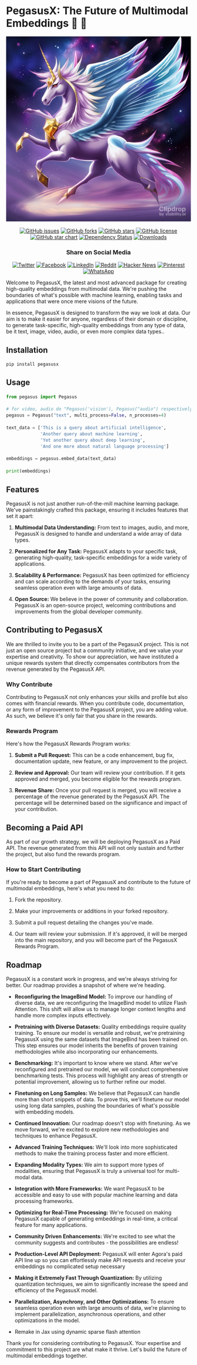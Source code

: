 # PegasusX: The Future of Multimodal Embeddings 🦄 🦄 

![Pegasus Banner](stable-diffusion-xl.jpeg)

<div align="center">

[![GitHub issues](https://img.shields.io/github/issues/kyegomez/Pegasus)](https://github.com/kyegomez/Pegasus/issues)
[![GitHub forks](https://img.shields.io/github/forks/kyegomez/Pegasus)](https://github.com/kyegomez/Pegasus/network)
[![GitHub stars](https://img.shields.io/github/stars/kyegomez/Pegasus)](https://github.com/kyegomez/Pegasus/stargazers)
[![GitHub license](https://img.shields.io/github/license/kyegomez/Pegasus)](https://github.com/kyegomez/Pegasus/blob/main/LICENSE)
[![GitHub star chart](https://img.shields.io/github/stars/kyegomez/Pegasus?style=social)](https://star-history.com/#kyegomez/Pegasus)
[![Dependency Status](https://img.shields.io/librariesio/github/kyegomez/Pegasus)](https://libraries.io/github/kyegomez/Pegasus)
[![Downloads](https://static.pepy.tech/badge/pegasusx/month)](https://pepy.tech/project/pegasusx)

### Share on Social Media

[![Twitter](https://img.shields.io/twitter/url?url=https%3A%2F%2Fgithub.com%2Fkyegomez%2FPegasus)](https://twitter.com/intent/tweet?text=Check%20out%20this%20amazing%20project%20on%20GitHub%3A%20&url=https%3A%2F%2Fgithub.com%2Fkyegomez%2FPegasus)
[![Facebook](https://img.shields.io/badge/Share-Facebook-blue)](https://www.facebook.com/sharer/sharer.php?u=https%3A%2F%2Fgithub.com%2Fkyegomez%2FPegasus)
[![LinkedIn](https://img.shields.io/badge/Share-LinkedIn-blue)](https://www.linkedin.com/shareArticle?mini=true&url=https%3A%2F%2Fgithub.com%2Fkyegomez%2FPegasus&title=&summary=&source=)
[![Reddit](https://img.shields.io/badge/-Share%20on%20Reddit-orange)](https://www.reddit.com/submit?url=https%3A%2F%2Fgithub.com%2Fkyegomez%2FPegasus&title=PegasusX%20-%20The%20Future%20of%20Multimodal%20Embeddings)
[![Hacker News](https://img.shields.io/badge/-Share%20on%20Hacker%20News-orange)](https://news.ycombinator.com/submitlink?u=https%3A%2F%2Fgithub.com%2Fkyegomez%2FPegasus&t=PegasusX%20-%20The%20Future%20of%20Multimodal%20Embeddings)
[![Pinterest](https://img.shields.io/badge/-Share%20on%20Pinterest-red)](https://pinterest.com/pin/create/button/?url=https%3A%2F%2Fgithub.com%2Fkyegomez%2FPegasus&media=https%3A%2F%2Fexample.com%2Fimage.jpg&description=PegasusX%20-%20The%20Future%20of%20Multimodal%20Embeddings)
[![WhatsApp](https://img.shields.io/badge/-Share%20on%20WhatsApp-green)](https://api.whatsapp.com/send?text=Check%20out%20PegasusX%20-%20The%20Future%20of%20Multimodal%20Embeddings%20%23Pegasus%20%23AI%0A%0Ahttps%3A%2F%2Fgithub.com%2Fkyegomez%2FPegasus)

</div>


Welcome to PegasusX, the latest and most advanced package for creating high-quality embeddings from multimodal data. We're pushing the boundaries of what's possible with machine learning, enabling tasks and applications that were once mere visions of the future.

In essence, PegasusX is designed to transform the way we look at data. Our aim is to make it easier for anyone, regardless of their domain or discipline, to generate task-specific, high-quality embeddings from any type of data, be it text, image, video, audio, or even more complex data types..


## Installation
```bash
pip install pegasusx
```

## Usage

```python
from pegasus import Pegasus

# for video, audio do "Pegasus('vision'), Pegasus("audio") respectively then pass in the file path of the vision or audio data
pegasus = Pegasus("text", multi_process=False, n_processes=4)

text_data = ['This is a query about artificial intelligence',
             'Another query about machine learning',
             'Yet another query about deep learning',
             'And one more about natural language processing']

embeddings = pegasus.embed_data(text_data)

print(embeddings)
```

## Features

PegasusX is not just another run-of-the-mill machine learning package. We've painstakingly crafted this package, ensuring it includes features that set it apart:

1. **Multimodal Data Understanding:** From text to images, audio, and more, PegasusX is designed to handle and understand a wide array of data types.

2. **Personalized for Any Task:** PegasusX adapts to your specific task, generating high-quality, task-specific embeddings for a wide variety of applications.

3. **Scalability & Performance:** PegasusX has been optimized for efficiency and can scale according to the demands of your tasks, ensuring seamless operation even with large amounts of data.

4. **Open Source:** We believe in the power of community and collaboration. PegasusX is an open-source project, welcoming contributions and improvements from the global developer community.

## Contributing to PegasusX

We are thrilled to invite you to be a part of the PegasusX project. This is not just an open source project but a community initiative, and we value your expertise and creativity. To show our appreciation, we have instituted a unique rewards system that directly compensates contributors from the revenue generated by the PegasusX API.

### Why Contribute

Contributing to PegasusX not only enhances your skills and profile but also comes with financial rewards. When you contribute code, documentation, or any form of improvement to the PegasusX project, you are adding value. As such, we believe it's only fair that you share in the rewards.

### Rewards Program

Here's how the PegasusX Rewards Program works:

1. **Submit a Pull Request:** This can be a code enhancement, bug fix, documentation update, new feature, or any improvement to the project.

2. **Review and Approval:** Our team will review your contribution. If it gets approved and merged, you become eligible for the rewards program.

3. **Revenue Share:** Once your pull request is merged, you will receive a percentage of the revenue generated by the PegasusX API. The percentage will be determined based on the significance and impact of your contribution. 

## Becoming a Paid API

As part of our growth strategy, we will be deploying PegasusX as a Paid API. The revenue generated from this API will not only sustain and further the project, but also fund the rewards program.

### How to Start Contributing

If you're ready to become a part of PegasusX and contribute to the future of multimodal embeddings, here's what you need to do:

1. Fork the repository.

2. Make your improvements or additions in your forked repository.

3. Submit a pull request detailing the changes you've made.

4. Our team will review your submission. If it's approved, it will be merged into the main repository, and you will become part of the PegasusX Rewards Program.

## Roadmap

PegasusX is a constant work in progress, and we're always striving for better. Our roadmap provides a snapshot of where we're heading. 

* **Reconfiguring the ImageBind Model:** To improve our handling of diverse data, we are reconfiguring the ImageBind model to utilize Flash Attention. This shift will allow us to manage longer context lengths and handle more complex inputs effectively.

* **Pretraining with Diverse Datasets:** Quality embeddings require quality training. To ensure our model is versatile and robust, we're pretraining PegasusX using the same datasets that ImageBind has been trained on. This step ensures our model inherits the benefits of proven training methodologies while also incorporating our enhancements.

* **Benchmarking:** It's important to know where we stand. After we've reconfigured and pretrained our model, we will conduct comprehensive benchmarking tests. This process will highlight any areas of strength or potential improvement, allowing us to further refine our model.

* **Finetuning on Long Samples:** We believe that PegasusX can handle more than short snippets of data. To prove this, we'll finetune our model using long data samples, pushing the boundaries of what's possible with embedding models.

* **Continued Innovation:** Our roadmap doesn't stop with finetuning. As we move forward, we're excited to explore new methodologies and techniques to enhance PegasusX. 

* **Advanced Training Techniques:** We'll look into more sophisticated methods to make the training process faster and more efficient.

* **Expanding Modality Types:** We aim to support more types of modalities, ensuring that PegasusX is truly a universal tool for multi-modal data.

* **Integration with More Frameworks:** We want PegasusX to be accessible and easy to use with popular machine learning and data processing frameworks.

* **Optimizing for Real-Time Processing:** We're focused on making PegasusX capable of generating embeddings in real-time, a critical feature for many applications.

* **Community Driven Enhancements:** We're excited to see what the community suggests and contributes - the possibilities are endless!

* **Production-Level API Deployment:** PegasusX will enter Agora's paid API line up so you can effortlessly make API requests and receive your embeddings no complicated setup necessary

* **Making it Extremely Fast Through Quantization:** By utilizing quantization techniques, we aim to significantly increase the speed and efficiency of the PegasusX model.

* **Parallelization, Asynchrony, and Other Optimizations:** To ensure seamless operation even with large amounts of data, we're planning to implement parallelization, asynchronous operations, and other optimizations in the model.

* Remake in Jax using dynamic sparse flash attention

Thank you for considering contributing to PegasusX. Your expertise and commitment to this project are what make it thrive. Let's build the future of multimodal embeddings together.

